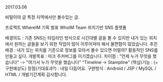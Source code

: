 2017.03.06

비밀이야 글
특정 지역에서만 볼수있는 글.

프로젝트 WhereIM 기획 발표
WhoIM Team
위치기반 SNS 플랫폼

배경의도 : 기존 SNS는 타임라인 방식으로 시간대별 글을 볼 수 있지만
                내가 있는 위치에서 원하는 글들을 보기 위한 작업이 많이 이루어져야 해서 불편함이 많았습니다.
추진배경 : 내가 있는 위치를 기준으로 정보를 모아서 볼수 있으면 어떨까?
               활동적인 SNS를 만들고 싶다.
개발목표 : 마크 주커버그를 이기겠습니다.
차이점 : "언제 누가 무엇을 했습니다" -> "여기서 누가 무엇을 했습니다"
             "Timeline -> Stampline"
(핵심)기능 : (+ 구현예상도) 
장점(기대효과?) : 내일 다듬어요.
구현방식 : Android / JSP / MySQL / HTML / 
개발기간계획
감사합니다.